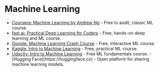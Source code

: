 # Machine Learning

- [Coursera: Machine Learning by Andrew Ng](https://www.coursera.org/learn/machine-learning) - Free to audit, classic ML course.
- [fast.ai: Practical Deep Learning for Coders](https://course.fast.ai/) - Free, hands-on deep learning and ML course.
- [Google: Machine Learning Crash Course](https://developers.google.com/machine-learning/crash-course) - Free, interactive ML course.
- [Kaggle: Intro to Machine Learning](https://www.kaggle.com/learn/intro-to-machine-learning) - Free, practical ML course.
- [Udacity: Intro to Machine Learning](https://www.udacity.com/course/intro-to-machine-learning--ud120) - Free ML fundamentals course.
-   [ H u g g i n g   F a c e ] ( h t t p s : / / h u g g i n g f a c e . c o )   -   O p e n   p l a t f o r m   f o r   s h a r i n g   m a c h i n e   l e a r n i n g   m o d e l s .  
 